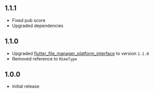 ## 1.1.1

* Fixed pub score
* Upgraded dependencies

## 1.1.0

* Upgraded [flutter_file_manager_platform_interface](https://pub.dev/packages/flutter_file_manager_platform_interface) to version `1.1.0`
* Removed reference to `MimeType`

## 1.0.0

* Initial release

